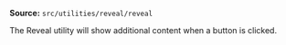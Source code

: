 **Source:** `src/utilities/reveal/reveal`

The Reveal utility will show additional content when a button is clicked.